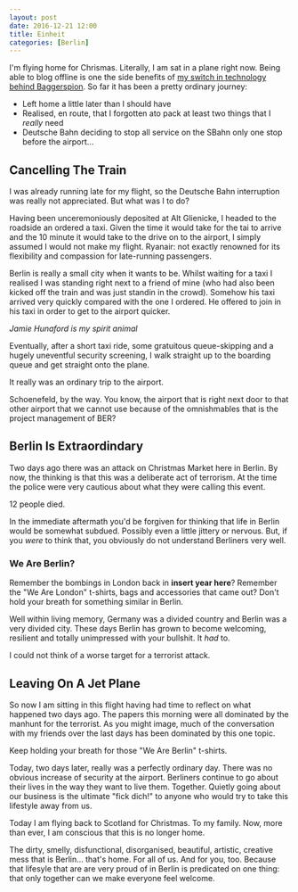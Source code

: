 ```yaml
---
layout: post
date: 2016-12-21 12:00
title: Einheit
categories: [Berlin]
---
```

I'm flying home for Chrismas. Literally, I am sat in a plane right
now. Being able to blog offline is one the side benefits of [my switch
in technology behind Baggerspion](/2016/12/new-baggerspion/). So far
it has been a pretty ordinary journey:

- Left home a little later than I should have
- Realised, en route, that I forgotten ato pack at least two things
  that I *really* need
- Deutsche Bahn deciding to stop all service on the SBahn only one
  stop before the airport...

## Cancelling The Train

I was already running late for my flight, so the Deutsche Bahn
interruption was really not appreciated. But what was I to do?

Having been unceremoniously deposited at Alt Glienicke, I headed to
the roadside an ordered a taxi. Given the time it would take for the
tai to arrive and the 10 minute it would take to the drive on to the
airport, I simply assumed I would not make my flight. Ryanair: not
exactly renowned for its flexibility and compassion for late-running
passengers.

Berlin is really a small city when it wants to be. Whilst waiting for
a taxi I realised I was standing right next to a friend of mine (who
had also been kicked off the train and was just standin in the
crowd). Somehow his taxi arrived very quickly compared with the one I
ordered. He offered to join in his taxi in order to get to the airport
quicker.

*Jamie Hunaford is my spirit animal*

Eventually, after a short taxi ride, some gratuitous queue-skipping
and a hugely uneventful security screening, I walk straight up to the
boarding queue and get straight onto the plane.

It really was an ordinary trip to the airport.

Schoenefeld, by the way. You know, the airport that is right next door
to that other airport that we cannot use because of the omnishmables
that is the project management of BER?

## Berlin Is Extraordindary

Two days ago there was an attack on Christmas Market here in
Berlin. By now, the thinking is that this was a deliberate act of
terrorism. At the time the police were very cautious about what they
were calling this event.

12 people died.

In the immediate aftermath you'd be forgiven for thinking that life in
Berlin would be somewhat subdued. Possibly even a little jittery or
nervous. But, if you *were* to think that, you obviously do not
understand Berliners very well.

### We Are Berlin?

Remember the bombings in London back in **insert year here**? Remember
the "We Are London" t-shirts, bags and accessories that came out?
Don't hold your breath for something similar in Berlin.

Well within living memory, Germany was a divided country and Berlin
was a very divided city. These days Berlin has grown to become
welcoming, resilient and totally unimpressed with your bullshit. It
*had* to.

I could not think of a worse target for a terrorist attack.

## Leaving On A Jet Plane

So now I am sitting in this flight having had time to reflect on what
happened two days ago. The papers this morning were all dominated by
the manhunt for the terrorist. As you might image, much of the
conversation with my friends over the last days has been dominated by
this one topic.

Keep holding your breath for those "We Are Berlin" t-shirts.

Today, two days later, really was a perfectly ordinary day. There was
no obvious increase of security at the airport. Berliners continue to
go about their lives in the way they want to live
them. Together. Quietly going about our business is the ultimate "fick
dich!" to anyone who would try to take this lifestyle away from us.

Today I am flying back to Scotland for Christmas. To my family. Now,
more than ever, I am conscious that this is no longer home.

The dirty, smelly, disfunctional, disorganised, beautiful, artistic,
creative mess that is Berlin... that's home. For all of us. And for
you, too. Because that lifesyle that are are very proud of in Berlin
is predicated on one thing: that only together can we make everyone
feel welcome.